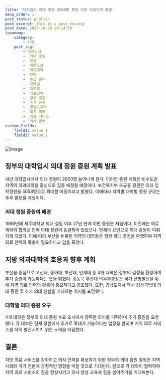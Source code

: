 ```yaml
---
title: '대학입시 의대 정원 2000명 확대 지방 의료인력 확충'
menu_order: 1
post_status: publish
post_excerpt: This is a post excerpt
post_date: 2023-10-20 20:14:59
taxonomy:
    category:
        - 사회
    post_tag:
        - 대학입시
        -  의대 정원
        -  증원
        -  비수도권
        -  의과대학
        -  환영
        -  수급 관리
        -  지역별
        -  대학별
        -  의료인력
        -  정부 결정
        -  추가 증원
        -  경남도지사
        -  의지 피력
        -  의료 서비스
        -  의사 인력
custom_fields:
    field1: value 1
    field2: value 2
---
```


![Image](https://imgnews.pstatic.net/image/658/2024/02/07/0000065411_001_20240207030219102.jpg?type=w647)


## 정부의 대학입시 의대 정원 증원 계획 발표
내년 대학입시에서 의대 정원이 2000명 늘어나게 된다. 이러한 증원 계획은 비수도권 지역의 의과대학을 중심으로 집중 배정될 예정이다. 보건복지부 조규홍 장관은 의대 입학정원을 5058명으로 확대할 예정이라고 밝혔다. 이에따라 지역별 대학별 증원 규모는 추후 발표될 예정이다.

### 의대 정원 증원의 배경
1998년에 제주대학교 의대 설립 이후 27년 만에 이번 증원은 처음이다. 이전에는 의료계와의 합의로 인해 의대 정원이 동결되어 있었으나, 현재의 요인으로 의대 증원이 이뤄지게 되었다. 이에 따라 부산을 비롯한 지역의 대학들은 정원 확대 결정을 환영하며 지역 의료 인력의 확충이 필요하다고 입을 모았다.

## 지방 의과대학의 호응과 향후 계획
부산을 중심으로 고신대, 동아대, 부산대, 인제대 등 4개 대학은 정부의 결정을 환영하며 추가 증원이 가능하다는 뜻을 밝혔다. 강동묵 부산대 의무부총장은 국가 균형발전을 위해 지역 의료 인력의 확충이 중요하다고 강조했다. 또한, 경남도지사 역시 경상국립대 의대 증원 및 추가 의대 신설을 기대하는 취지를 표명했다.

### 대학별 의대 증원 요구
4개 대학은 정부의 의대 증원 수요 조사에서 강력한 의지를 피력하며 추가 증원을 요청했다. 각 대학은 현재 정원에서 추가로 확대가 가능하다는 입장을 밝히며 지역 의료 서비스를 더욱 발전시키기 위한 노력을 다짐했다.

## 결론
지방 의료 서비스를 강화하고 의사 인력을 확보하기 위한 정부의 의대 증원 결정은 지역 사회와 국가 전반에 긍정적인 영향을 미칠 것으로 기대된다. 앞으로 각 대학이 협력하여 지역 의료 서비스의 질을 향상시키고 의사 양성 교육에 힘을 실어주기를 기대해본다.
